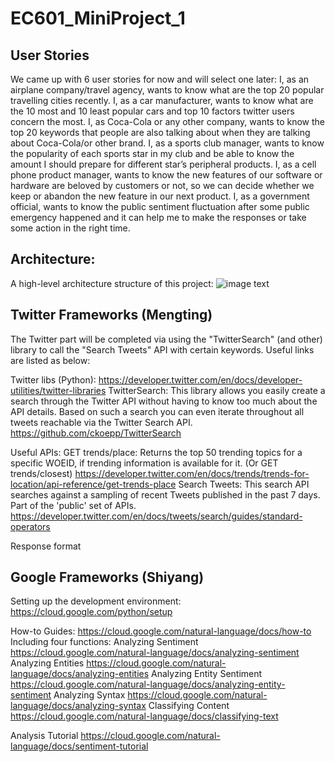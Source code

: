 # EC601_MiniProject_1

## User Stories
We came up with 6 user stories for now and will select one later:
	I, as an airplane company/travel agency, wants to know what are the top 20 popular travelling cities recently.
	I, as a car manufacturer, wants to know what are the 10 most and 10 least popular cars and top 10 factors twitter users concern the most.
	I, as Coca-Cola or any other company, wants to know the top 20 keywords that people are also talking about when they are talking about Coca-Cola/or other brand.
  I, as a sports club manager, wants to know the popularity of each sports star in my club and be able to know the amount I should prepare for different star’s peripheral products.
  I, as a cell phone product manager, wants to know the new features of our software or hardware are beloved by customers or not, so we can decide whether we keep or abandon the new feature in our next product.
  I, as a government official, wants to know the public sentiment fluctuation after some public emergency happened and it can help me to make the responses or take some action in the right time.
  
## Architecture:
A high-level architecture structure of this project:
![image text](https://github.com/MengtingSong/EC601_MiniProject_1/blob/master/601_mini1_architecture_v1.png)

## Twitter Frameworks (Mengting)
The Twitter part will be completed via using the "TwitterSearch" (and other) library to call the "Search Tweets" API with certain keywords. Useful links are listed as below:

Twitter libs (Python):
https://developer.twitter.com/en/docs/developer-utilities/twitter-libraries
TwitterSearch: This library allows you easily create a search through the Twitter API without having to know too much about the API details. Based on such a search you can even iterate throughout all tweets reachable via the Twitter Search API. 
https://github.com/ckoepp/TwitterSearch

Useful APIs:
GET trends/place: Returns the top 50 trending topics for a specific WOEID, if trending information is available for it. (Or GET trends/closest)
https://developer.twitter.com/en/docs/trends/trends-for-location/api-reference/get-trends-place
Search Tweets: This search API searches against a sampling of recent Tweets published in the past 7 days. Part of the 'public' set of APIs.
https://developer.twitter.com/en/docs/tweets/search/guides/standard-operators

Response format

## Google Frameworks (Shiyang)

Setting up the development environment:
https://cloud.google.com/python/setup

How-to Guides:
  https://cloud.google.com/natural-language/docs/how-to
  Including four functions:
  Analyzing Sentiment
  https://cloud.google.com/natural-language/docs/analyzing-sentiment
  Analyzing Entities
  https://cloud.google.com/natural-language/docs/analyzing-entities
  Analyzing Entity Sentiment
  https://cloud.google.com/natural-language/docs/analyzing-entity-sentiment
  Analyzing Syntax
  https://cloud.google.com/natural-language/docs/analyzing-syntax
  Classifying Content
  https://cloud.google.com/natural-language/docs/classifying-text

Analysis Tutorial
  https://cloud.google.com/natural-language/docs/sentiment-tutorial
